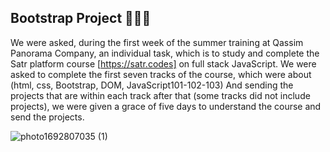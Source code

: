 ## Bootstrap Project 💜🧩💜

We were asked, during the first week of the summer training at Qassim Panorama Company, an individual task, which is to study and 
complete the Satr platform course [https://satr.codes] on full stack JavaScript. We were asked to complete the first seven tracks of the course,
which were about (html, css, Bootstrap, DOM, JavaScript101-102-103) And sending the projects that are within each track after 
that (some tracks did not include projects), we were given a grace of five days to understand the course and send the projects.



![photo1692807035 (1)](https://github.com/sarahmohammed1234/Bootstrap/assets/94794262/b390632d-bb37-4e15-aa5e-7a7d43c6f976)
